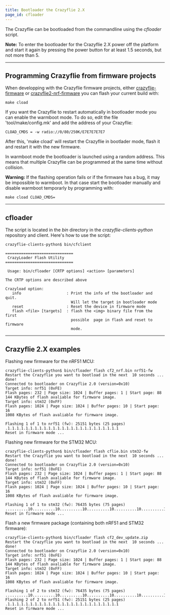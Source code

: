 ```yaml
---
title: Bootloader the Crazyflie 2.X
page_id: cfloader
---
```





The Crazyflie can be bootloaded from the commandline using the
*cfloader* script.

**Note:** To enter the bootloader for the Crazyflie 2.X power off the
platform and start it again by pressing the power button for at least
1.5 seconds, but not more than 5.

---

## Programming Crazyflie from firmware projects

When developping with the Crazyflie firmware projects, either
[crazyflie-firmware](https://github.com/bitcraze/crazyflie-firmware) or
[crazyflie2-nrf-firmware](https://github.com/bitcraze/crazyflie2-nrf-firmware)
you can flash your current build with:

    make cload

If you want the Crazyflie to restart automatically in bootloader mode
you can enable the warmboot mode. To do so, edit the file
\'tool/make/config.mk\' and add the address of your Crazyflie:

    CLOAD_CMDS = -w radio://0/80/250K/E7E7E7E7E7

After this, \'make cload\' will restart the Crazyflie in bootlader mode,
flash it and restart it with the new firmware.

In warmboot mode the bootloader is launched
using a random address. This means that multiple Crazyflie can be
programmed at the same time without collision.

**Warning:** If the flashing operation fails or if
the firmware has a bug, it may be impossible to warmboot. In that case
start the bootloader manually and disable warmboot temporarly by
programming with:

    make cload CLOAD_CMDS=

---

## cfloader

The script is located in the *bin* directory in the
*crazyflie-clients-python* repository and client. Here\'s how to use the
script:

    crazyflie-clients-python$ bin/cfclient

    ==============================
     CrazyLoader Flash Utility
    ==============================

     Usage: bin/cfloader [CRTP options] <action> [parameters]

    The CRTP options are described above

    Crazyload option:
       info                    : Print the info of the bootloader and quit.
                                 Will let the target in bootloader mode
       reset                   : Reset the device in firmware mode
       flash <file> [targets]  : flash the <img> binary file from the first
                                 possible  page in flash and reset to firmware
                                 mode.

---

## Crazyflie 2.X examples

Flashing new firmware for the nRF51 MCU:

    crazyflie-clients-python$ bin/cfloader flash cf2_nrf.bin nrf51-fw
    Restart the Crazyflie you want to bootload in the next  10 seconds ...  done!
    Connected to bootloader on Crazyflie 2.0 (version=0x10)
    Target info: nrf51 (0xFE)
    Flash pages: 232 | Page size: 1024 | Buffer pages: 1 | Start page: 88
    144 KBytes of flash avaliable for firmware image.
    Target info: stm32 (0xFF)
    Flash pages: 1024 | Page size: 1024 | Buffer pages: 10 | Start page: 16
    1008 KBytes of flash avaliable for firmware image.

    Flashing 1 of 1 to nrf51 (fw): 25151 bytes (25 pages) .1.1.1.1.1.1.1.1.1.1.1.1.1.1.1.1.1.1.1.1.1.1.1.1.1
    Reset in firmware mode ...

Flashing new firmware for the STM32 MCU:

    crazyflie-clients-python$ bin/cfloader flash cflie.bin stm32-fw
    Restart the Crazyflie you want to bootload in the next  10 seconds ...  done!
    Connected to bootloader on Crazyflie 2.0 (version=0x10)
    Target info: nrf51 (0xFE)
    Flash pages: 232 | Page size: 1024 | Buffer pages: 1 | Start page: 88
    144 KBytes of flash avaliable for firmware image.
    Target info: stm32 (0xFF)
    Flash pages: 1024 | Page size: 1024 | Buffer pages: 10 | Start page: 16
    1008 KBytes of flash avaliable for firmware image.

    Flashing 1 of 1 to stm32 (fw): 76435 bytes (75 pages) ..........10..........10..........10..........10..........10..........10..........10.....5
    Reset in firmware mode ...

Flash a new firmware package (containing both nRF51 and STM32 firmware):

    crazyflie-clients-python$ bin/cfloader flash cf2_dev_update.zip
    Restart the Crazyflie you want to bootload in the next  10 seconds ...  done!
    Connected to bootloader on Crazyflie 2.0 (version=0x10)
    Target info: nrf51 (0xFE)
    Flash pages: 232 | Page size: 1024 | Buffer pages: 1 | Start page: 88
    144 KBytes of flash avaliable for firmware image.
    Target info: stm32 (0xFF)
    Flash pages: 1024 | Page size: 1024 | Buffer pages: 10 | Start page: 16
    1008 KBytes of flash avaliable for firmware image.

    Flashing 1 of 2 to stm32 (fw): 76435 bytes (75 pages) ..........10..........10..........10..........10..........10..........10..........10.....5
    Flashing 2 of 2 to nrf51 (fw): 25151 bytes (25 pages) .1.1.1.1.1.1.1.1.1.1.1.1.1.1.1.1.1.1.1.1.1.1.1.1.1
    Reset in firmware mode ...
